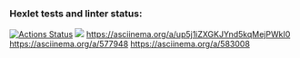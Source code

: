 ### Hexlet tests and linter status:
[![Actions Status](https://github.com/Svetlana-Ostr/php-project-45/workflows/hexlet-check/badge.svg)](https://github.com/Svetlana-Ostr/php-project-45/actions)
<a href="https://codeclimate.com/github/Svetlana-Ostr/php-project-45/maintainability"><img src="https://api.codeclimate.com/v1/badges/e42b0133e98d6c369506/maintainability" /></a>
https://asciinema.org/a/up5j1iZXGKJYnd5kqMejPWkI0
https://asciinema.org/a/577948
https://asciinema.org/a/583008
